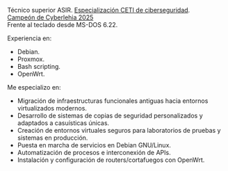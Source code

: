 Técnico superior ASIR. [Especialización CETI de ciberseguridad](https://www.boe.es/diario_boe/txt.php?id=BOE-A-2020-4963).  
[Campeón de Cyberlehia 2025](https://x.com/tknika/status/1907803503331865084)  
Frente al teclado desde MS-DOS 6.22.

Experiencia en:

 - Debian.
 - Proxmox.
 - Bash scripting.
 - OpenWrt.

Me especializo en:

- Migración de infraestructuras funcionales antiguas hacia entornos virtualizados modernos.
- Desarrollo de sistemas de copias de seguridad personalizados y adaptados a casuísticas únicas.
- Creación de entornos virtuales seguros para laboratorios de pruebas y sistemas en producción.
- Puesta en marcha de servicios en Debian GNU/Linux.
- Automatización de procesos e interconexión de APIs.
- Instalación y configuración de routers/cortafuegos con OpenWrt.
